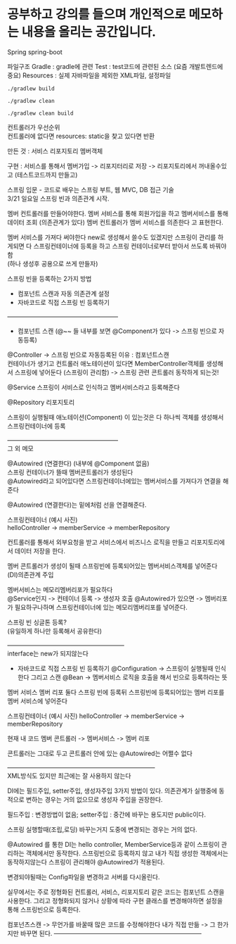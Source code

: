 # 공부하고 강의를 들으며 개인적으로 메모하는 내용을 올리는 공간입니다.

Spring spring-boot

파일구조
Gradle : gradle에 관련
Test : test코드에 관련된 소스 (요즘 개발트렌드에 중요)
Resources : 실제 자바파일을 제외한 XML파일, 설정파일


`./gradlew build`

`./gradlew clean`

`./gradlew clean build`  


컨트롤러가 우선순위  
컨트롤러에 없다면 resources: static을 찾고 있다면 반환


만든 것 : 서비스 리포지토리 멤버객체

구현 : 서비스를 통해서  멤버가입 -> 리포지터리로 저장 -> 리포지토리에서 꺼내올수있고 (테스트코드까지 만들고)

스프링 입문 - 코드로 배우는 스프링 부트, 웹 MVC, DB 접근 기술  
3/21 일요일 스프링 빈과 의존관계 시작.

멤버 컨트롤러를 만들어야한다.
멤버 서비스를 통해 회원가입을 하고 멤버서비스를 통해 데이터 조회 (의존관계가 있다)
멤버 컨트롤러가 멤버 서비스를 의존한다 고 표현한다.

멤버 서비스를 가져다 써야한다 new로 생성해서 쓸수도 있겠지만 스프링이 관리를 하게되면 다 스프링컨테이너에 등록을 하고 스프링 컨테이너로부터 받아서 쓰도록 바꿔야함   
(하나 생성후 공용으로 쓰게 만들자)

스프링 빈을 등록하는 2가지 방법
- 컴포넌트 스캔과 자동 의존관계 설정
- 자바코드로 직접 스프링 빈 등록하기
 
——————————————————  
- 컴포넌트 스캔 (@~~ 들 내부를 보면 @Component가 있다 -> 스프링 빈으로 자동등록) 

@Controller -> 스프링 빈으로 자동등록된 이유 : 컴포넌트스캔  
컨테이너가 생기고 컨트롤러 애노테이션이 있다면 MemberController객체를 생성해서 스프링에 넣어둔다 (스프링이 관리함) -> 스프링 관련 콘트롤러 동작하게 되는것!

@Service 
스프링이 서비스로 인식하고 멤버서비스라고 등록해준다

@Repository
리포지토리

스프링이 실행될때 애노테이션(Component) 이 있는것은 다 하나씩 객체를 생성해서 스프링컨테이너에 등록

——————————————————  
그 외 메모

@Autowired (연결한다) (내부에 @Component 없음)  
스프링 컨테이너가 뜰때 멤버콘트롤러가 생성된다  
@Autowired라고 되어있다면 스프링컨테이너에있는 멤버서비스를 가져다가 연결을 해준다  

@Autowired (연결한다)는 밑에처럼 선을 연결해준다.  

스프링컨테이너 (예시 사진)   
helloController -> memberService -> memberRepository  

컨트롤러를 통해서 외부요청을 받고 서비스에서 비즈니스 로직을 만들고 리포지토리에서 데이터 저장을 한다.  

멤버 콘트롤러가 생성이 될때 스프링빈에 등록되어있는 멤버서비스객체를 넣어준다 (DI)의존관계 주입  

멤버서비스는 메모리멤버리포가 필요하다  
@Service인지 -> 컨테이너 등록 -> 생성자 호출 @Autowired가 있으면 -> 멤버리포가 필요하구나하며 스프링컨테이너에 있는 메모리멤버리포를 넣어준다.

스프링 빈 싱글톤 등록?   
(유일하게 하나만 등록해서 공유한다)

———————————————————  
interface는 new가 되지않는다

- 자바코드로 직접 스프링 빈 등록하기
@Configuration -> 스프링이 실행될때 인식한다 그리고 스캔
@Bean -> 멤버서비스 로직을 호출을 해서 빈으로 등록하라는 뜻

멤버 서비스 멤버 리포 둘다 스프링 빈에 등록뒤 스프링빈에 등록되어있는 멤버 리포를 멤버 서비스에 넣어준다

스프링컨테이너 (예시 사진) 
helloController -> memberService -> memberRepository

현재 내 코드
멤버 콘트롤러 -> 멤버서비스 -> 멤버 리포 

콘트롤러는 그대로 두고 콘트롤러 안에 있는 @Autowired는 어쩔수 없다

————————————————————————  
XML방식도 있지만 최근에는 잘 사용하지 않는다

DI에는 필드주입, setter주입, 생성자주입 3가지 방법이 있다. 의존관계가 실행중에 동적으로 변하는 경우는 거의 없으므로 생성자 주입을 권장한다.

필드주입 : 변경방법이 없음;
setter주입 : 중간에 바꾸는 용도지만 public이다.

스프링 실행할때(조립,로딩) 바꾸는거지 도중에 변경되는 경우는 거의 없다.

@Autowired 를 통한 DI는 hello controller, MemberService등과 같이 스프링이 관리하는 객체에서만 동작한다. 스프링빈으로 등록하지 않고 내가 직접 생성한 객체에서는 동작하지않는다
스프링이 관리해야 @Autowired가 적용된다.

변경되야될때는 Config파일을 변경하고 서버를 다시올린다.

실무에서는 주로 정형화된 컨트롤러, 서비스, 리포지토리 같은 코드는 컴포넌트 스캔을 사용한다. 그리고 정형화되지 않거나 상황에 따라 구현 클래스를 변경해야하면 설정을 통해 스프링빈으로 등록한다.

컴포넌츠스캔 -> 무언가를 바꿀때 많은 코드를 수정해야한다
내가 직접 만듦 -> 그 한가지만 바꾸면 된다.
————————————————————————    